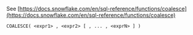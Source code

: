 See [https://docs.snowflake.com/en/sql-reference/functions/coalesce](https://docs.snowflake.com/en/sql-reference/functions/coalesce)
```
COALESCE( <expr1> , <expr2> [ , ... , <exprN> ] )
```
